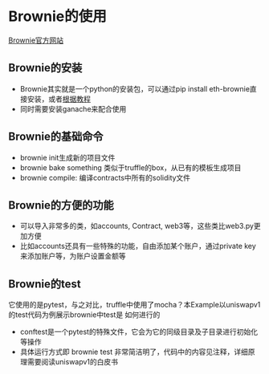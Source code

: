 # Brownie的使用

[Brownie官方网站](https://eth-brownie.readthedocs.io/en/stable/toctree.html)

## Brownie的安装
- Brownie其实就是一个python的安装包，可以通过pip install eth-brownie直接安装，或者[根据教程](https://eth-brownie.readthedocs.io/en/stable/install.html)
- 同时需要安装ganache来配合使用

## Brownie的基础命令
- brownie init生成新的项目文件
- brownie bake something 类似于truffle的box，从已有的模板生成项目
- brownie compile: 编译contracts中所有的solidity文件

## Brownie的方便的功能
- 可以导入非常多的类，如accounts, Contract, web3等，这些类比web3.py更加方便
- 比如accounts还具有一些特殊的功能，自由添加某个账户，通过private key来添加账户等，为账户设置金额等

## Brownie的test
它使用的是pytest，与之对比，truffle中使用了mocha？本Example以uniswapv1的test代码为例展示brownie中test是
如何进行的

- conftest是一个pytest的特殊文件，它会为它的同级目录及子目录进行初始化等操作
- 具体运行方式即 brownie test 非常简洁明了，代码中的内容见注释，详细原理需要阅读uniswapv1的白皮书


